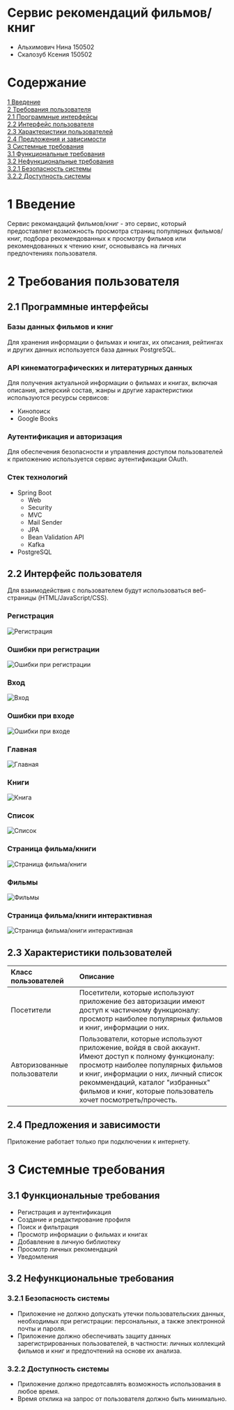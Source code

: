 # Сервис рекомендаций фильмов/книг

- Альхимович Нина 150502
- Скалозуб Ксения 150502

# Содержание

[1 Введение](#1-введение)  
[2 Требования пользователя](#2-требования-пользователя)   
[2.1 Программные интерфейсы](#21-программные-интерфейсы)  
[2.2 Интерфейс пользователя](#22-интерфейс-пользователя)  
[2.3 Характеристики пользователей](#23-характеристики-пользователей)  
[2.4 Предложения и зависимости](#24-предложения-и-зависимости)  
[3 Системные требования](#3-системные-требования)    
[3.1 Функциональные требования](#31-функциональные-требования)    
[3.2 Нефункциональные требования](#32-нефункциональные-требования)      
[3.2.1 Безопасность системы](#321-безопасность-системы)     
[3.2.2 Доступность системы](#322-доступность-системы)  

# 1 Введение

Сервис рекомандаций фильмов/книг - это сервис, который предоставляет возможность просмотра страниц популярных фильмов/книг, подбора рекомендованных к просмотру фильмов или рекомендованных к чтению книг, основываясь на личных предпочтениях пользователя. 

# 2 Требования пользователя

## 2.1 Программные интерфейсы

### Базы данных фильмов и книг

Для хранения информации о фильмах и книгах, их описания, рейтингах и других данных используется база данных PostgreSQL.

### API кинематографических и литературных данных

Для получения актуальной информации о фильмах и книгах, включая описания, актерский состав, жанры и другие характеристики используются ресурсы сервисов:
- Кинопоиск 
- Google Books

### Аутентификация и авторизация

Для обеспечения безопасности и управления доступом пользователей к приложению используется сервис аутентификации OAuth.

### Стек технологий
- Spring Boot
    - Web
    - Security
    - MVC
    - Mail Sender
    - JPA
    - Bean Validation API
    - Kafka
- PostgreSQL

## 2.2 Интерфейс пользователя

Для взаимодействия с пользователем будут использоваться веб-страницы (HTML/JavaScript/CSS).

### Регистрация

![Регистрация](https://github.com/SneakyElfff/MoviesAndBooksRecommendationsService/blob/main/Mockups/%D0%A0%D0%B5%D0%B3%D0%B8%D1%81%D1%82%D1%80%D0%B0%D1%86%D0%B8%D1%8F.png)

### Ошибки при регистрации

![Ошибки при регистрации](https://github.com/SneakyElfff/MoviesAndBooksRecommendationsService/blob/main/Mockups/%D0%9E%D1%88%D0%B8%D0%B1%D0%BA%D0%B8%20%D0%BF%D1%80%D0%B8%20%D1%80%D0%B5%D0%B3%D0%B8%D1%81%D1%82%D1%80%D0%B0%D1%86%D0%B8%D0%B8.png)

### Вход

![Вход](https://github.com/SneakyElfff/MoviesAndBooksRecommendationsService/blob/main/Mockups/%D0%92%D1%85%D0%BE%D0%B4%20%D0%B2%20%D0%B0%D0%BA%D0%BA%D0%B0%D1%83%D0%BD%D1%82.png)

### Ошибки при входе

![Ошибки при входе](https://github.com/SneakyElfff/MoviesAndBooksRecommendationsService/blob/main/Mockups/%D0%9E%D1%88%D0%B8%D0%B1%D0%BA%D0%B8%20%D0%BF%D1%80%D0%B8%20%D0%B2%D1%85%D0%BE%D0%B4%D0%B5%20.png)

### Главная

![Главная](https://github.com/SneakyElfff/MoviesAndBooksRecommendationsService/blob/main/Mockups/%D0%93%D0%BB%D0%B0%D0%B2%D0%BD%D0%B0%D1%8F.png)

### Книги

![Книга](https://github.com/SneakyElfff/MoviesAndBooksRecommendationsService/blob/main/Mockups/%D0%9A%D0%BD%D0%B8%D0%B3%D0%B8.png)

### Список

![Список](https://github.com/SneakyElfff/MoviesAndBooksRecommendationsService/blob/main/Mockups/%D0%A1%D0%BF%D0%B8%D1%81%D0%BE%D0%BA.png)

### Страница фильма/книги

![Страница фильма/книги](https://github.com/SneakyElfff/MoviesAndBooksRecommendationsService/blob/c16c352d808506ab090f1f63dfd8a3b73e02e16b/Mockups/%D0%A1%D1%82%D1%80%D0%B0%D0%BD%D0%B8%D1%86%D0%B0%20%D1%84%D0%B8%D0%BB%D1%8C%D0%BC%D0%B0_%D0%BA%D0%BD%D0%B8%D0%B3%D0%B8.png)

### Фильмы

![Фильмы](https://github.com/SneakyElfff/MoviesAndBooksRecommendationsService/blob/main/Mockups/%D0%A4%D0%B8%D0%BB%D1%8C%D0%BC%D1%8B.png)

### Страница фильма/книги интерактивная

![Страница фильма/книги интерактивная](https://github.com/SneakyElfff/MoviesAndBooksRecommendationsService/blob/5239264e0fbea432e828a4180c6ae51aad251b90/Mockups/%D0%A1%D1%82%D1%80%D0%B0%D0%BD%D0%B8%D1%86%D0%B0_%D1%84%D0%B8%D0%BB%D1%8C%D0%BC%D0%B0_%D0%BA%D0%BD%D0%B8%D0%B3%D0%B8_%D0%B8%D0%BD%D1%82%D0%B5%D1%80%D0%B0%D0%BA%D1%82%D0%B8%D0%B2%D0%BD%D0%B0%D1%8F.png)

## 2.3 Характеристики пользователей

| Класс пользователей                         | Описание                                                                                                                        |
|:--------------------------------------------|:--------------------------------------------------------------------------------------------------------------------------------|
| Посетители                                  | Посетители, которые используют приложение без авторизации имеют доступ к частичному функционалу:    просмотр наиболее популярных фильмов и книг, информации о них.              |
| Авторизованные пользователи                 | Пользователи, которые используют приложение, войдя в свой аккаунт. Имеют доступ к полному функционалу: просмотр наиболее популярных фильмов и книг, информации о них, личный список рекоммендаций, каталог "избранных" фильмов и книг, которые пользователь хочет посмотреть/прочесть.                                                 |

## 2.4 Предложения и зависимости

Приложение работает только при подключении к интернету.

# 3 Системные требования

## 3.1 Функциональные требования

- Регистрация и аутентификация
- Создание и редактирование профиля
- Поиск и фильтрация
- Просмотр информации о фильмах и книгах
- Добавление в личную библиотеку
- Просмотр личных рекомендаций
- Уведомления

## 3.2 Нефункциональные требования

### 3.2.1 Безопасность системы

- Приложение не должно допускать утечки пользовательских данных, необходимых при регистрации: персональных, а также электронной почты и пароля.
- Приложение должно обеспечивать защиту данных зарегистрированных пользователей, в частности: личных коллекций фильмов и книг и предпочтений на основе их анализа.

### 3.2.2 Доступность системы

- Приложение должно предотсавлять возможность использования в любое время.
- Время отклика на запрос от пользователя должно быть минимально.
